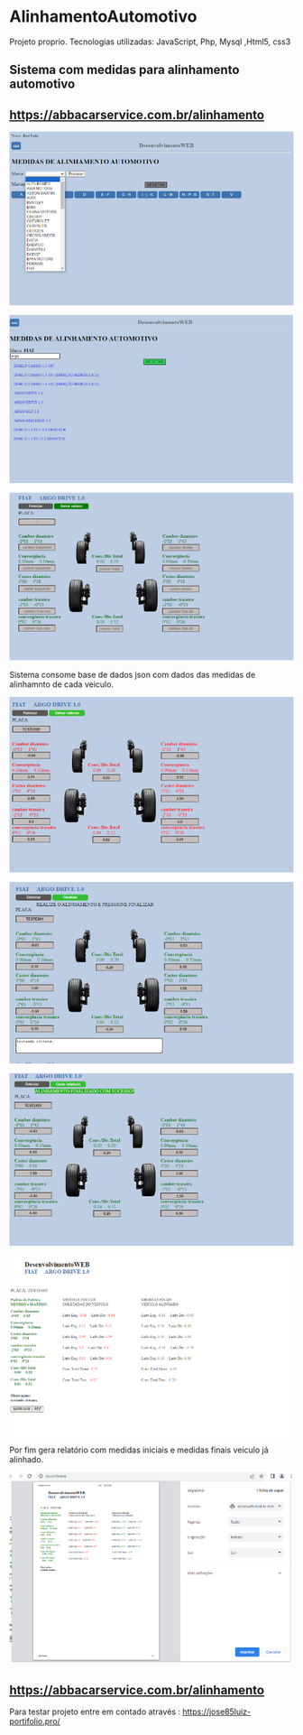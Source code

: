 # AlinhamentoAutomotivo
Projeto proprio.
Tecnologias utilizadas: JavaScript, Php, Mysql ,Html5, css3 
## Sistema com medidas para alinhamento automotivo
## https://abbacarservice.com.br/alinhamento
![tela inicial](Screen1.png)

![](screen2.png)

![](screen3.png)

Sistema consome base de dados json com dados das medidas de
alinhamnto de cada veiculo.

![](screen4.png)

![](screen5.png)

![](screen6.png)

![](screen7.png)

Por fim gera relatório com medidas iniciais e medidas finais
veiculo já alinhado.

![](screen8.png)

## https://abbacarservice.com.br/alinhamento
Para testar projeto entre em contado 
através :
https://jose85luiz-portifolio.pro/

